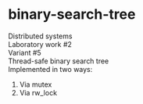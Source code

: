 # binary-search-tree
Distributed systems  
Laboratory work #2  
Variant #5  
Thread-safe binary search tree  
Implemented in two ways:  
1. Via mutex  
2. Via rw_lock  
